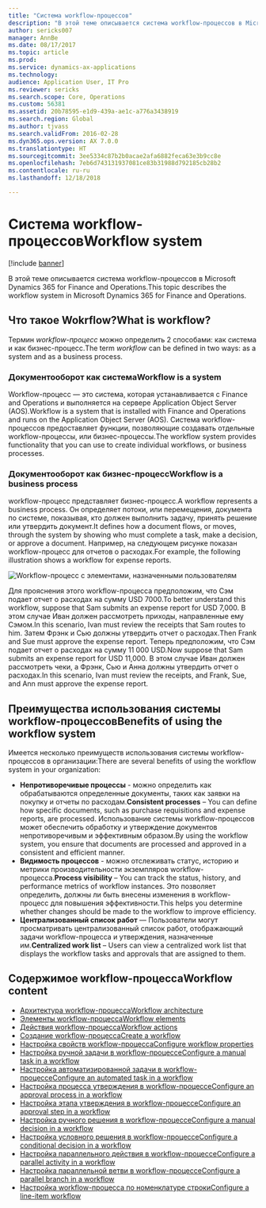 ```yaml
---
title: "Система workflow-процессов"
description: "В этой теме описывается система workflow-процессов в Microsoft Dynamics 365 for Finance and Operations."
author: sericks007
manager: AnnBe
ms.date: 08/17/2017
ms.topic: article
ms.prod: 
ms.service: dynamics-ax-applications
ms.technology: 
audience: Application User, IT Pro
ms.reviewer: sericks
ms.search.scope: Core, Operations
ms.custom: 56381
ms.assetid: 20b78595-e1d9-439a-ae1c-a776a3438919
ms.search.region: Global
ms.author: tjvass
ms.search.validFrom: 2016-02-28
ms.dyn365.ops.version: AX 7.0.0
ms.translationtype: HT
ms.sourcegitcommit: 3ee5334c87b2b0acae2afa6882feca63e3b9cc8e
ms.openlocfilehash: 7eb6d743131937081ce83b31988d792185cb28b2
ms.contentlocale: ru-ru
ms.lasthandoff: 12/18/2018

---
```


# <a name="workflow-system"></a><span data-ttu-id="aff16-103">Система workflow-процессов</span><span class="sxs-lookup"><span data-stu-id="aff16-103">Workflow system</span></span>

[!include [banner](../includes/banner.md)]

<span data-ttu-id="aff16-104">В этой теме описывается система workflow-процессов в Microsoft Dynamics 365 for Finance and Operations.</span><span class="sxs-lookup"><span data-stu-id="aff16-104">This topic describes the workflow system in Microsoft Dynamics 365 for Finance and Operations.</span></span>

## <a name="what-is-workflow"></a><span data-ttu-id="aff16-105">Что такое Wokrflow?</span><span class="sxs-lookup"><span data-stu-id="aff16-105">What is workflow?</span></span>

<span data-ttu-id="aff16-106">Термин *workflow-процесс* можно определить 2 способами: как система и как бизнес-процесс.</span><span class="sxs-lookup"><span data-stu-id="aff16-106">The term *workflow* can be defined in two ways: as a system and as a business process.</span></span>

### <a name="workflow-is-a-system"></a><span data-ttu-id="aff16-107">Документооборот как система</span><span class="sxs-lookup"><span data-stu-id="aff16-107">Workflow is a system</span></span>

<span data-ttu-id="aff16-108">Workflow-процесс — это система, которая устанавливается с Finance and Operations и выполняется на сервере Application Object Server (AOS).</span><span class="sxs-lookup"><span data-stu-id="aff16-108">Workflow is a system that is installed with Finance and Operations and runs on the Application Object Server (AOS).</span></span> <span data-ttu-id="aff16-109">Система workflow-процессов предоставляет функции, позволяющие создавать отдельные workflow-процессы, или бизнес-процессы.</span><span class="sxs-lookup"><span data-stu-id="aff16-109">The workflow system provides functionality that you can use to create individual workflows, or business processes.</span></span>

### <a name="workflow-is-a-business-process"></a><span data-ttu-id="aff16-110">Документооборот как бизнес-процесс</span><span class="sxs-lookup"><span data-stu-id="aff16-110">Workflow is a business process</span></span>

<span data-ttu-id="aff16-111">workflow-процесс представляет бизнес-процесс.</span><span class="sxs-lookup"><span data-stu-id="aff16-111">A workflow represents a business process.</span></span> <span data-ttu-id="aff16-112">Он определяет потоки, или перемещения, документа по системе, показывая, кто должен выполнить задачу, принять решение или утвердить документ.</span><span class="sxs-lookup"><span data-stu-id="aff16-112">It defines how a document flows, or moves, through the system by showing who must complete a task, make a decision, or approve a document.</span></span> <span data-ttu-id="aff16-113">Например, на следующем рисунке показан workflow-процесс для отчетов о расходах.</span><span class="sxs-lookup"><span data-stu-id="aff16-113">For example, the following illustration shows a workflow for expense reports.</span></span>

![Workflow-процесс с элементами, назначенными пользователям](./media/workflow_user.gif)

<span data-ttu-id="aff16-115">Для прояснения этого workflow-процесса предположим, что Сэм подает отчет о расходах на сумму USD 7000.</span><span class="sxs-lookup"><span data-stu-id="aff16-115">To better understand this workflow, suppose that Sam submits an expense report for USD 7,000.</span></span> <span data-ttu-id="aff16-116">В этом случае Иван должен рассмотреть приходы, направленные ему Сэмом.</span><span class="sxs-lookup"><span data-stu-id="aff16-116">In this scenario, Ivan must review the receipts that Sam routes to him.</span></span> <span data-ttu-id="aff16-117">Затем Фрэнк и Сью должны утвердить отчет о расходах.</span><span class="sxs-lookup"><span data-stu-id="aff16-117">Then Frank and Sue must approve the expense report.</span></span> <span data-ttu-id="aff16-118">Теперь предположим, что Сэм подает отчет о расходах на сумму 11 000 USD.</span><span class="sxs-lookup"><span data-stu-id="aff16-118">Now suppose that Sam submits an expense report for USD 11,000.</span></span> <span data-ttu-id="aff16-119">В этом случае Иван должен рассмотреть чеки, а Фрэнк, Сью и Анна должны утвердить отчет о расходах.</span><span class="sxs-lookup"><span data-stu-id="aff16-119">In this scenario, Ivan must review the receipts, and Frank, Sue, and Ann must approve the expense report.</span></span>

## <a name="benefits-of-using-the-workflow-system"></a><span data-ttu-id="aff16-120">Преимущества использования системы workflow-процессов</span><span class="sxs-lookup"><span data-stu-id="aff16-120">Benefits of using the workflow system</span></span>

<span data-ttu-id="aff16-121">Имеется несколько преимуществ использования системы workflow-процессов в организации:</span><span class="sxs-lookup"><span data-stu-id="aff16-121">There are several benefits of using the workflow system in your organization:</span></span>

- <span data-ttu-id="aff16-122">**Непротиворечивые процессы** - можно определить как обрабатываются определенные документы, таких как заявки на покупку и отчеты по расходам.</span><span class="sxs-lookup"><span data-stu-id="aff16-122">**Consistent processes** – You can define how specific documents, such as purchase requisitions and expense reports, are processed.</span></span> <span data-ttu-id="aff16-123">Использование системы workflow-процессов может обеспечить обработку и утверждение документов непротиворечивым и эффективным образом.</span><span class="sxs-lookup"><span data-stu-id="aff16-123">By using the workflow system, you ensure that documents are processed and approved in a consistent and efficient manner.</span></span>
- <span data-ttu-id="aff16-124">**Видимость процессов** - можно отслеживать статус, историю и метрики производительности экземпляров workflow-процесса.</span><span class="sxs-lookup"><span data-stu-id="aff16-124">**Process visibility** – You can track the status, history, and performance metrics of workflow instances.</span></span> <span data-ttu-id="aff16-125">Это позволяет определить, должны ли быть внесены изменения в workflow-процесс для повышения эффективности.</span><span class="sxs-lookup"><span data-stu-id="aff16-125">This helps you determine whether changes should be made to the workflow to improve efficiency.</span></span>
- <span data-ttu-id="aff16-126">**Централизованный список работ** — Пользователи могут просматривать централизованный список работ, отображающий задачи workflow-процесса и утверждения, назначенные им.</span><span class="sxs-lookup"><span data-stu-id="aff16-126">**Centralized work list** – Users can view a centralized work list that displays the workflow tasks and approvals that are assigned to them.</span></span>


## <a name="workflow-content"></a><span data-ttu-id="aff16-127">Содержимое workflow-процесса</span><span class="sxs-lookup"><span data-stu-id="aff16-127">Workflow content</span></span>

+ [<span data-ttu-id="aff16-128">Архитектура workflow-процесса</span><span class="sxs-lookup"><span data-stu-id="aff16-128">Workflow architecture</span></span>](workflow-system-architecture.md)
+ [<span data-ttu-id="aff16-129">Элементы workflow-процесса</span><span class="sxs-lookup"><span data-stu-id="aff16-129">Workflow elements</span></span>](workflow-elements.md)
+ [<span data-ttu-id="aff16-130">Действия workflow-процесса</span><span class="sxs-lookup"><span data-stu-id="aff16-130">Workflow actions</span></span>](workflow-actions.md)
+ [<span data-ttu-id="aff16-131">Создание workflow-процесса</span><span class="sxs-lookup"><span data-stu-id="aff16-131">Create a workflow</span></span>](create-workflow.md)
+ [<span data-ttu-id="aff16-132">Настройка свойств workflow-процесса</span><span class="sxs-lookup"><span data-stu-id="aff16-132">Configure workflow properties</span></span>](configure-workflow-properties.md)
+ [<span data-ttu-id="aff16-133">Настройка ручной задачи в workflow-процессе</span><span class="sxs-lookup"><span data-stu-id="aff16-133">Configure a manual task in a workflow</span></span>](configure-manual-task-workflow.md)
+ [<span data-ttu-id="aff16-134">Настройка автоматизированной задачи в workflow-процессе</span><span class="sxs-lookup"><span data-stu-id="aff16-134">Configure an automated task in a workflow</span></span>](configure-automated-task-workflow.md)
+ [<span data-ttu-id="aff16-135">Настройка процесса утверждения в workflow-процессе</span><span class="sxs-lookup"><span data-stu-id="aff16-135">Configure an approval process in a workflow</span></span>](configure-approval-process-workflow.md)
+ [<span data-ttu-id="aff16-136">Настройка этапа утверждения в workflow-процессе</span><span class="sxs-lookup"><span data-stu-id="aff16-136">Configure an approval step in a workflow</span></span>](configure-approval-step-workflow.md)
+ [<span data-ttu-id="aff16-137">Настройка ручного решения в workflow-процессе</span><span class="sxs-lookup"><span data-stu-id="aff16-137">Configure a manual decision in a workflow</span></span>](configure-manual-decision-workflow.md)
+ [<span data-ttu-id="aff16-138">Настройка условного решения в workflow-процессе</span><span class="sxs-lookup"><span data-stu-id="aff16-138">Configure a conditional decision in a workflow</span></span>](configure-conditional-decision-workflow.md)
+ [<span data-ttu-id="aff16-139">Настройка параллельного действия в workflow-процессе</span><span class="sxs-lookup"><span data-stu-id="aff16-139">Configure a parallel activity in a workflow</span></span>](configure-parallel-activity-workflow.md)
+ [<span data-ttu-id="aff16-140">Настройка параллельной ветви в workflow-процессе</span><span class="sxs-lookup"><span data-stu-id="aff16-140">Configure a parallel branch in a workflow</span></span>](configure-parallel-branch-workflow.md)
+ [<span data-ttu-id="aff16-141">Настройка workflow-процесса по номенклатуре строки</span><span class="sxs-lookup"><span data-stu-id="aff16-141">Configure a line-item workflow</span></span>](configure-line-item-workflow.md)

